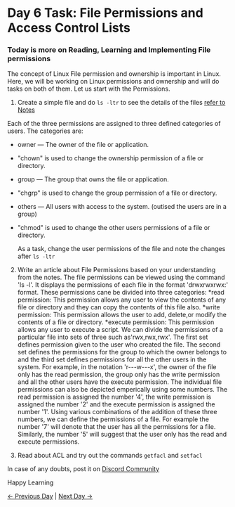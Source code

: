 # Day 6 Task: File Permissions and Access Control Lists

### Today is more on Reading, Learning and Implementing File permissions

The concept of Linux File permission and ownership is important in Linux.
Here, we will be working on Linux permissions and ownership and will do tasks on
both of them.
Let us start with the Permissions.

1. Create a simple file and do `ls -ltr` to see the details of the files [refer to Notes](https://github.com/LondheShubham153/90DaysOfDevOps/tree/master/2023/day06/notes)

Each of the three permissions are assigned to three defined categories of users. The categories are:

- owner — The owner of the file or application.
- "chown" is used to change the ownership permission of a file or directory.
- group — The group that owns the file or application.
- "chgrp" is used to change the group permission of a file or directory.
- others — All users with access to the system. (outised the users are in a group)
- "chmod" is used to change the other users permissions of a file or directory.

  As a task, change the user permissions of the file and note the changes after `ls -ltr`

2. Write an article about File Permissions based on your understanding from the notes.
   The file permissions can be viewed using the command 'ls -l'. It displays the permissions of each file in the format 'drwxrwxrwx:' format. These permissions cane be divided into three categories:
   *read permission: This permission allows any user to view the contents of any file or directory and they can copy the contents of this file also.
   *write permission: This permission allows the user to add, delete,or modify the contents of a file or directory.
   *execute permission: This permission allows any user to execute a script.
   We can divide the permissions of a particular file into sets of three such as'rwx,rwx,rwx'. The first set defines permission given to the user who created the file. The second set defines the permissions for the group to which the owner belongs to and the third set defines permissions for all the other users in the system. For example, in the notation 'r---w---x', the owner of the file only has the read permission, the group only has the write permission and all the other users have the execute permission.
   The individual file permissions can also be depicted emperically using some numbers. The read permission is assigned the number '4', the write permission is assigned the number '2' and the execute permission is assigned the number '1'. Using various combinations of the addition of these three numbers, we can define the permissions of a file. For example the number '7' will denote that the user has all the permissions for a file. Similarly, the number '5' will suggest that the user only has  the read and execute permissions.

4. Read about ACL and try out the commands `getfacl` and `setfacl`

In case of any doubts, post it on [Discord Community](https://discord.gg/hs3Pmc5F)

Happy Learning

[← Previous Day](../day05/README.md) | [Next Day →](../day07/README.md)
